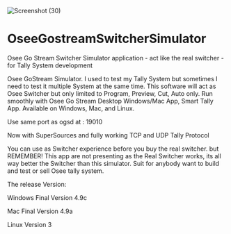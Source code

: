 ![Screenshot (30)](https://github.com/user-attachments/assets/ec49b049-fa4b-4413-b82d-6f54aacf197d)

# OseeGostreamSwitcherSimulator
Osee Go Stream Switcher Simulator application - act like the real switcher - for Tally System development

Osee GoStream Simulator. 
I used to test my Tally System but sometimes I need to test it multiple System at the same time. This software will act as Osee Switcher but only limited to Program, Preview, Cut, Auto only. Run smoothly with Osee Go Stream Desktop Windows/Mac App, Smart Tally App. Available on Windows, Mac, and Linux. 

Use same port as ogsd at : 19010

Now with SuperSources and fully working TCP and UDP Tally Protocol

You can use as Switcher experience before you buy the real switcher. but REMEMBER! This app are not presenting as the Real Switcher works, its all way better the Switcher than this simulator. Suit for anybody want to build and test or sell Osee tally system.

The release Version:

Windows Final Version 4.9c

Mac Final Version 4.9a

Linux Version 3



